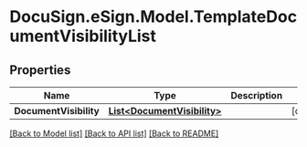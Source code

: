# DocuSign.eSign.Model.TemplateDocumentVisibilityList
## Properties

Name | Type | Description | Notes
------------ | ------------- | ------------- | -------------
**DocumentVisibility** | [**List&lt;DocumentVisibility&gt;**](DocumentVisibility.md) |  | [optional] 

[[Back to Model list]](../README.md#documentation-for-models) [[Back to API list]](../README.md#documentation-for-api-endpoints) [[Back to README]](../README.md)

